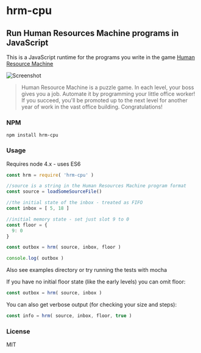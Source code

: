 # hrm-cpu
## Run Human Resources Machine programs in JavaScript

This is a JavaScript runtime for the programs you write in the game [Human Resource Machine](http://tomorrowcorporation.com/humanresourcemachine)

![Screenshot](http://tomorrowcorporation.com/blog/wp-content/themes/tcTheme2/images/hrm/screenshots/hrm_04.png)

> Human Resource Machine is a puzzle game. In each level, your boss gives you a job. Automate it by programming your little office worker! If you succeed, you'll be promoted up to the next level for another year of work in the vast office building. Congratulations!

### NPM

`npm install hrm-cpu`

### Usage

Requires node 4.x - uses ES6

```javascript
const hrm = require( 'hrm-cpu' )

//source is a string in the Human Resources Machine program format
const source = loadSomeSourceFile()

//the initial state of the inbox - treated as FIFO
const inbox = [ 5, 18 ]

//initial memory state - set just slot 9 to 0
const floor = {
  9: 0
}

const outbox = hrm( source, inbox, floor )

console.log( outbox )

```

Also see examples directory or try running the tests with mocha

If you have no initial floor state (like the early levels) you can omit floor:

```javascript
const outbox = hrm( source, inbox )
```

You can also get verbose output (for checking your size and steps):

```javascript
const info = hrm( source, inbox, floor, true )
```

### License

MIT
